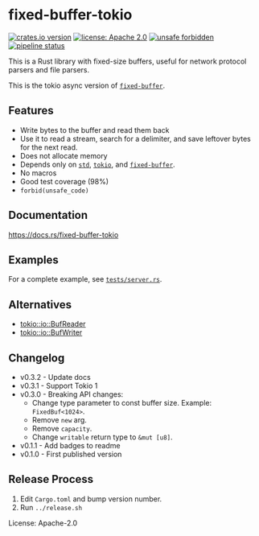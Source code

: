 # fixed-buffer-tokio

[![crates.io version](https://img.shields.io/crates/v/fixed-buffer-tokio.svg)](https://crates.io/crates/fixed-buffer-tokio)
[![license: Apache 2.0](https://gitlab.com/leonhard-llc/fixed-buffer-rs/-/raw/main/license-apache-2.0.svg)](http://www.apache.org/licenses/LICENSE-2.0)
[![unsafe forbidden](https://gitlab.com/leonhard-llc/fixed-buffer-rs/-/raw/main/unsafe-forbidden-success.svg)](https://github.com/rust-secure-code/safety-dance/)
[![pipeline status](https://gitlab.com/leonhard-llc/fixed-buffer-rs/badges/main/pipeline.svg)](https://gitlab.com/leonhard-llc/fixed-buffer-rs/-/pipelines)

This is a Rust library with fixed-size buffers,
useful for network protocol parsers and file parsers.

This is the tokio async version of [`fixed-buffer`](https://crates.io/crates/fixed-buffer).

## Features
- Write bytes to the buffer and read them back
- Use it to read a stream, search for a delimiter,
  and save leftover bytes for the next read.
- Does not allocate memory
- Depends only on
  [`std`](https://doc.rust-lang.org/stable/std/),
  [`tokio`](https://crates.io/crates/tokio), and
  [`fixed-buffer`](https://crates.io/crates/fixed-buffer).
- No macros
- Good test coverage (98%)
- `forbid(unsafe_code)`

## Documentation
https://docs.rs/fixed-buffer-tokio

## Examples
For a complete example, see
[`tests/server.rs`](https://gitlab.com/leonhard-llc/fixed-buffer-rs/-/blob/main/fixed-buffer-tokio/tests/server.rs).

## Alternatives
- [tokio::io::BufReader](https://docs.rs/tokio/latest/tokio/io/struct.BufReader.html)
- [tokio::io::BufWriter](https://docs.rs/tokio/latest/tokio/io/struct.BufWriter.html)

## Changelog
- v0.3.2 - Update docs
- v0.3.1 - Support Tokio 1
- v0.3.0 - Breaking API changes:
  - Change type parameter to const buffer size. Example: `FixedBuf<1024>`.
  - Remove `new` arg.
  - Remove `capacity`.
  - Change `writable` return type to `&mut [u8]`.
- v0.1.1 - Add badges to readme
- v0.1.0 - First published version

## Release Process
1. Edit `Cargo.toml` and bump version number.
1. Run `../release.sh`

License: Apache-2.0
